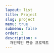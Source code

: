 ```yaml
---
layout: list
title: Project
slug: project
menu: true
submenu: false
order: 3
description: >
  개인적인 연습 프로젝트
---
```

